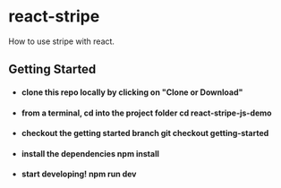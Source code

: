 # react-stripe
How to use stripe with react. 

## Getting Started
<ul>
  <li>
    <h4>
clone this repo locally by clicking on "Clone or Download"
    </h4>
  </li>
  <li>
    <h4>
from a terminal, cd into the project folder cd react-stripe-js-demo
      </li>
    </h4>
    <li>
  <h4>
checkout the getting started branch git checkout getting-started
  </h4></li>
  <li>
  <h4>
install the dependencies npm install
  </h4>
  </li>
  <li>
  <h4>
start developing! npm run dev
  </h4>
  </li>
